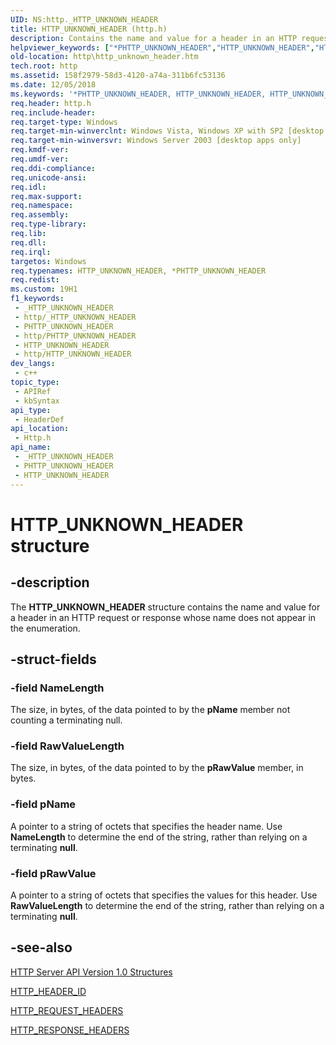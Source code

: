 ```yaml
---
UID: NS:http._HTTP_UNKNOWN_HEADER
title: HTTP_UNKNOWN_HEADER (http.h)
description: Contains the name and value for a header in an HTTP request or response whose name does not appear in the enumeration.
helpviewer_keywords: ["*PHTTP_UNKNOWN_HEADER","HTTP_UNKNOWN_HEADER","HTTP_UNKNOWN_HEADER structure [HTTP]","PHTTP_UNKNOWN_HEADER","PHTTP_UNKNOWN_HEADER structure pointer [HTTP]","_http_http_unknown_header","http.http_unknown_header","http/HTTP_UNKNOWN_HEADER","http/PHTTP_UNKNOWN_HEADER"]
old-location: http\http_unknown_header.htm
tech.root: http
ms.assetid: 158f2979-58d3-4120-a74a-311b6fc53136
ms.date: 12/05/2018
ms.keywords: '*PHTTP_UNKNOWN_HEADER, HTTP_UNKNOWN_HEADER, HTTP_UNKNOWN_HEADER structure [HTTP], PHTTP_UNKNOWN_HEADER, PHTTP_UNKNOWN_HEADER structure pointer [HTTP], _http_http_unknown_header, http.http_unknown_header, http/HTTP_UNKNOWN_HEADER, http/PHTTP_UNKNOWN_HEADER'
req.header: http.h
req.include-header: 
req.target-type: Windows
req.target-min-winverclnt: Windows Vista, Windows XP with SP2 [desktop apps only]
req.target-min-winversvr: Windows Server 2003 [desktop apps only]
req.kmdf-ver: 
req.umdf-ver: 
req.ddi-compliance: 
req.unicode-ansi: 
req.idl: 
req.max-support: 
req.namespace: 
req.assembly: 
req.type-library: 
req.lib: 
req.dll: 
req.irql: 
targetos: Windows
req.typenames: HTTP_UNKNOWN_HEADER, *PHTTP_UNKNOWN_HEADER
req.redist: 
ms.custom: 19H1
f1_keywords:
 - _HTTP_UNKNOWN_HEADER
 - http/_HTTP_UNKNOWN_HEADER
 - PHTTP_UNKNOWN_HEADER
 - http/PHTTP_UNKNOWN_HEADER
 - HTTP_UNKNOWN_HEADER
 - http/HTTP_UNKNOWN_HEADER
dev_langs:
 - c++
topic_type:
 - APIRef
 - kbSyntax
api_type:
 - HeaderDef
api_location:
 - Http.h
api_name:
 - _HTTP_UNKNOWN_HEADER
 - PHTTP_UNKNOWN_HEADER
 - HTTP_UNKNOWN_HEADER
---
```


# HTTP_UNKNOWN_HEADER structure


## -description

The 
<b>HTTP_UNKNOWN_HEADER</b> structure contains the name and value for a header in an HTTP request or response whose name does not appear in the enumeration.

## -struct-fields

### -field NameLength

The size, in bytes, of the data pointed to by the <b>pName</b> member not counting a terminating null.

### -field RawValueLength

The size, in bytes, of the data pointed to by the <b>pRawValue</b> member, in bytes.

### -field pName

A pointer to a string of octets that specifies the header name. Use <b>NameLength</b> to determine the end of the string, rather than relying on a terminating <b>null</b>.

### -field pRawValue

A pointer to a string of octets that specifies the values for this header. Use <b>RawValueLength</b> to determine the end of the string, rather than relying on a terminating <b>null</b>.

## -see-also

<a href="/windows/desktop/Http/http-server-api-version-1-0-structures">HTTP Server API Version 1.0 Structures</a>



<a href="/windows/desktop/api/http/ne-http-http_header_id">HTTP_HEADER_ID</a>



<a href="/windows/desktop/api/http/ns-http-http_request_headers">HTTP_REQUEST_HEADERS</a>



<a href="/windows/desktop/api/http/ns-http-http_response_headers">HTTP_RESPONSE_HEADERS</a>

